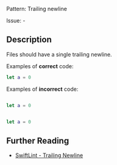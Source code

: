 Pattern: Trailing newline

Issue: -

## Description

Files should have a single trailing newline.

Examples of **correct** code:
```swift
let a = 0

```
Examples of **incorrect** code:
```swift

let a = 0


let a = 0

```

## Further Reading

* [SwiftLint - Trailing Newline](https://github.com/realm/SwiftLint/blob/master/Rules.md#trailing-newline)